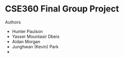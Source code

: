 # CSE360 Final Group Project

Authors
-	Hunter Paulson
-	Yasser Mountasir Dbeis
-	Aidan Morgan
-	Junghwan (Kevin) Park
-	